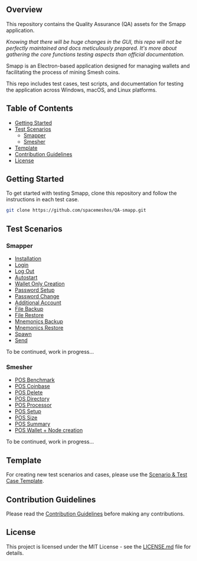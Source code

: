 ## Overview

This repository contains the Quality Assurance (QA) assets for the Smapp application.

_Knowing that there will be huge changes in the GUI, this repo will not be perfectly maintained and docs meticulously prepared. It's more about gathering the core functions testing aspects than official documentation._

Smapp is an Electron-based application designed for managing wallets and facilitating the process of mining Smesh coins.

This repo includes test cases, test scripts, and documentation for testing the application across Windows, macOS, and Linux platforms.

## Table of Contents

- [Getting Started](#getting-started)
- [Test Scenarios](#test-scenarios)
  - [Smapper](#smapper)
  - [Smesher](#smesher)
- [Template](#template)
- [Contribution Guidelines](#contribution-guidelines)
- [License](#license)

## Getting Started

To get started with testing Smapp, clone this repository and follow the instructions in each test case.

```bash
git clone https://github.com/spacemeshos/QA-smapp.git
```

## Test Scenarios

### Smapper

* [Installation](cases/Smapper/Installation.md)
* [Login](cases/Smapper/Login.md)
* [Log Out](cases/Smapper/LogOut.md)
* [Autostart](cases/Smapper/Autostart.md)
* [Wallet Only Creation](cases/Smapper/WalletOnly-creation.md)
* [Password Setup](cases/Smapper/Password-setup.md)
* [Password Change](cases/Smapper/Password-change.md)
* [Additional Account](cases/Smapper/Additional-Account.md)
* [File Backup](cases/Smapper/File-backup.md)
* [File Restore](cases/Smapper/File-restore.md)
* [Mnemonics Backup](cases/Smapper/Mnemonics-backup.md)
* [Mnemonics Restore](cases/Smapper/Mnemonics-restore.md)
* [Spawn](cases/Smapper/Spawn.md)
* [Send](cases/Smapper/Send.md)

To be continued, work in progress...

### Smesher

* [POS Benchmark](cases/Smesher/POSBenchmark.md)
* [POS Coinbase](cases/Smesher/POScoinbase.md)
* [POS Delete](cases/Smesher/POSdelete.md)
* [POS Directory](cases/Smesher/POSdiectory.md)
* [POS Processor](cases/Smesher/POSprocessor.md)
* [POS Setup](cases/Smesher/POSsetupy.md)
* [POS Size](cases/Smesher/POSsize.md)
* [POS Summary](cases/Smesher/POSsummary.md)
* [POS Wallet + Node creation](cases/Smesher/WalletNode.md)

To be continued, work in progress...


## Template

For creating new test scenarios and cases, please use the [Scenario & Test Case Template](cases/scenario-case-template.md).

## Contribution Guidelines

Please read the [Contribution Guidelines](CONTRIBUTING.md) before making any contributions.

## License

This project is licensed under the MIT License - see the [LICENSE.md](LICENSE.md) file for details.
